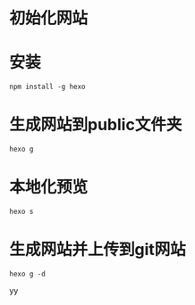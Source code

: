 # 初始化网站

# 安装 
```
npm install -g hexo
```

# 生成网站到public文件夹
```
hexo g
```

# 本地化预览
```
hexo s
```

# 生成网站并上传到git网站 
```
hexo g -d
```
yy